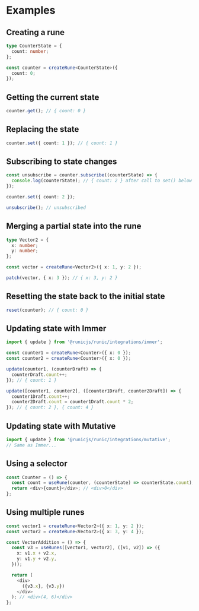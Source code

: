 # Examples

## Creating a rune

```typescript
type CounterState = {
  count: number;
};

const counter = createRune<CounterState>({
  count: 0;
});
```

## Getting the current state

```typescript
counter.get(); // { count: 0 }
```

## Replacing the state

```typescript
counter.set({ count: 1 }); // { count: 1 }
```

## Subscribing to state changes

```typescript
const unsubscribe = counter.subscribe((counterState) => {
  console.log(counterState); // { count: 2 } after call to set() below
});

counter.set({ count: 2 });

unsubscribe(); // unsubscribed
```

## Merging a partial state into the rune

```typescript
type Vector2 = {
  x: number;
  y: number;
};

const vector = createRune<Vector2>({ x: 1, y: 2 });

patch(vector, { x: 3 }); // { x: 3, y: 2 }
```

## Resetting the state back to the initial state

```typescript
reset(counter); // { count: 0 }
```

## Updating state with Immer

```typescript
import { update } from '@runicjs/runic/integrations/immer';

const counter1 = createRune<Counter>({ x: 0 });
const counter2 = createRune<Counter>({ x: 0 });

update(counter1, (counterDraft) => {
  counterDraft.count++;
}); // { count: 1 }

update([counter1, counter2], ([counter1Draft, counter2Draft]) => {
  counter1Draft.count++;
  counter2Draft.count = counter1Draft.count * 2;
}); // { count: 2 }, { count: 4 }
```

## Updating state with Mutative

```typescript
import { update } from '@runicjs/runic/integrations/mutative';
// Same as Immer...
```

## Using a selector

```typescript
const Counter = () => {
  const count = useRune(counter, (counterState) => counterState.count);
  return <div>{count}</div>; // <div>0</div>
};
```

## Using multiple runes

```typescript
const vector1 = createRune<Vector2>({ x: 1, y: 2 });
const vector2 = createRune<Vector2>({ x: 3, y: 4 });

const VectorAddition = () => {
  const v3 = useRunes([vector1, vector2], ([v1, v2]) => ({
    x: v1.x + v2.x,
    y: v1.y + v2.y,
  }));

  return (
    <div>
      ({v3.x}, {v3.y})
    </div>
  ); // <div>(4, 6)</div>
};
```
